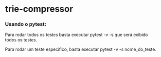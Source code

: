 # trie-compressor


### Usando o pytest:

Para rodar todos os testes basta executar pytest -v -s que será exibido todos os testes.

Para rodar um teste específico, basta executar pytest -v -s nome_do_teste.

